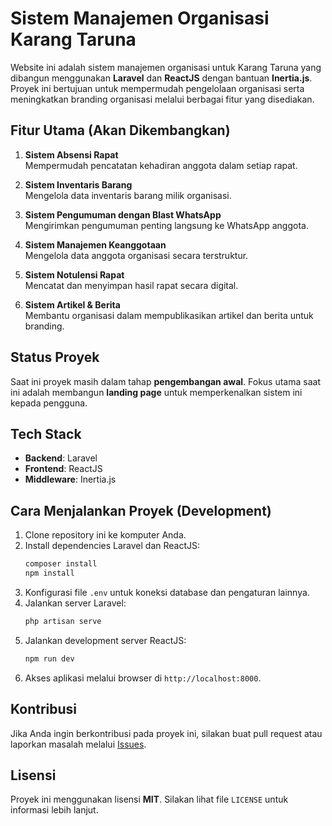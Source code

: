 # Sistem Manajemen Organisasi Karang Taruna

Website ini adalah sistem manajemen organisasi untuk Karang Taruna yang dibangun menggunakan **Laravel** dan **ReactJS** dengan bantuan **Inertia.js**. Proyek ini bertujuan untuk mempermudah pengelolaan organisasi serta meningkatkan branding organisasi melalui berbagai fitur yang disediakan.

## Fitur Utama (Akan Dikembangkan)
1. **Sistem Absensi Rapat**  
    Mempermudah pencatatan kehadiran anggota dalam setiap rapat.

2. **Sistem Inventaris Barang**  
    Mengelola data inventaris barang milik organisasi.

3. **Sistem Pengumuman dengan Blast WhatsApp**  
    Mengirimkan pengumuman penting langsung ke WhatsApp anggota.

4. **Sistem Manajemen Keanggotaan**  
    Mengelola data anggota organisasi secara terstruktur.

5. **Sistem Notulensi Rapat**  
    Mencatat dan menyimpan hasil rapat secara digital.

6. **Sistem Artikel & Berita**  
    Membantu organisasi dalam mempublikasikan artikel dan berita untuk branding.

## Status Proyek
Saat ini proyek masih dalam tahap **pengembangan awal**. Fokus utama saat ini adalah membangun **landing page** untuk memperkenalkan sistem ini kepada pengguna.

## Tech Stack
- **Backend**: Laravel  
- **Frontend**: ReactJS  
- **Middleware**: Inertia.js  

## Cara Menjalankan Proyek (Development)
1. Clone repository ini ke komputer Anda.
2. Install dependencies Laravel dan ReactJS:
    ```bash
    composer install
    npm install
    ```
3. Konfigurasi file `.env` untuk koneksi database dan pengaturan lainnya.
4. Jalankan server Laravel:
    ```bash
    php artisan serve
    ```
5. Jalankan development server ReactJS:
    ```bash
    npm run dev
    ```
6. Akses aplikasi melalui browser di `http://localhost:8000`.

## Kontribusi
Jika Anda ingin berkontribusi pada proyek ini, silakan buat pull request atau laporkan masalah melalui [Issues](#).

## Lisensi
Proyek ini menggunakan lisensi **MIT**. Silakan lihat file `LICENSE` untuk informasi lebih lanjut.
